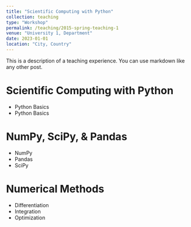 ```yaml
---
title: "Scientific Computing with Python"
collection: teaching
type: "Workshop"
permalink: /teaching/2015-spring-teaching-1
venue: "University 1, Department"
date: 2023-01-01
location: "City, Country"
---
```


This is a description of a teaching experience. You can use markdown like any other post.

Scientific Computing with Python
======
 * Python Basics
 * Python Basics
 
 
NumPy, SciPy, & Pandas
======
 * NumPy
 * Pandas
 * SciPy

Numerical Methods
======
 * Differentiation
 * Integration
 * Optimization
